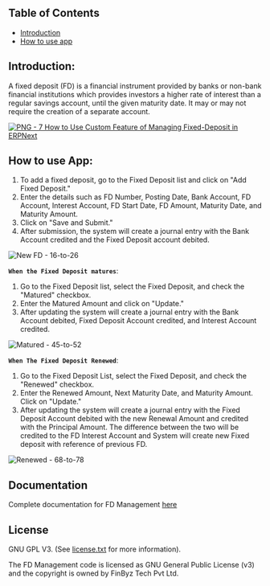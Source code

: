 ## Table of Contents
  - [Introduction](#introduction)
  - [How to use app](#how-to-use-app)

## Introduction:

A fixed deposit (FD) is a financial instrument provided by banks or non-bank financial institutions which provides investors a higher rate of interest than a regular savings account, until the given maturity date. It may or may not require the creation of a separate account.


[![PNG - 7  How to Use Custom Feature of Managing Fixed-Deposit in ERPNext](https://user-images.githubusercontent.com/18363620/237381063-2eba167f-57f6-4ffb-96fd-e8f2e637d454.png)](https://youtu.be/hZTaBWUbmf0)


## How to use App:

1.	To add a fixed deposit, go to the Fixed Deposit list and click on "Add Fixed Deposit."<br/>
2.	Enter the details such as FD Number, Posting Date, Bank Account, FD Account, Interest Account, FD Start Date, FD Amount, Maturity Date, and Maturity Amount.<br/>
3.	Click on "Save and Submit." <br/>
4.	After submission, the system will create a journal entry with the Bank Account credited and the Fixed Deposit account debited.<br/>


![New FD - 16-to-26](https://user-images.githubusercontent.com/18363620/237381812-d2f70b5b-2c9b-4388-ac10-7c52fac2651d.gif)


**`When the Fixed Deposit matures`**:
 
1.  Go to the Fixed Deposit list, select the Fixed Deposit, and check the "Matured" checkbox.<br/>
2.  Enter the Matured Amount and click on "Update."<br/>
3.  After updating the system will create a journal entry with the Bank Account debited, Fixed Deposit Account credited, and Interest Account credited.<br/>


![Matured - 45-to-52](https://user-images.githubusercontent.com/18363620/237382074-e801e593-7f64-4002-96f3-df2ea156118a.gif)


**`When The Fixed Deposit Renewed`**:

1.  Go to the Fixed Deposit List, select the Fixed Deposit, and check the "Renewed" checkbox.<br/>
2.  Enter the Renewed Amount, Next Maturity Date, and Maturity Amount. Click on "Update."<br/>
3.  After updating the system will create a journal entry with the Fixed Deposit Account debited with the new Renewal Amount and credited with the Principal Amount. The difference between the two will be credited to the FD Interest Account and System will create new Fixed deposit with reference of previous FD.<br/>


![Renewed - 68-to-78](https://user-images.githubusercontent.com/18363620/237382730-f7f2c2f5-6592-4204-bb14-647a969079aa.gif)


## Documentation

Complete documentation for FD Management [here](https://finbyz.tech/fd-management)

## License

GNU GPL V3. (See [license.txt](https://github.com/finbyz/FD-Management/blob/main/license.txt) for more information).

The FD Management code is licensed as GNU General Public License (v3) and the copyright is owned by FinByz Tech Pvt Ltd.
 
 

